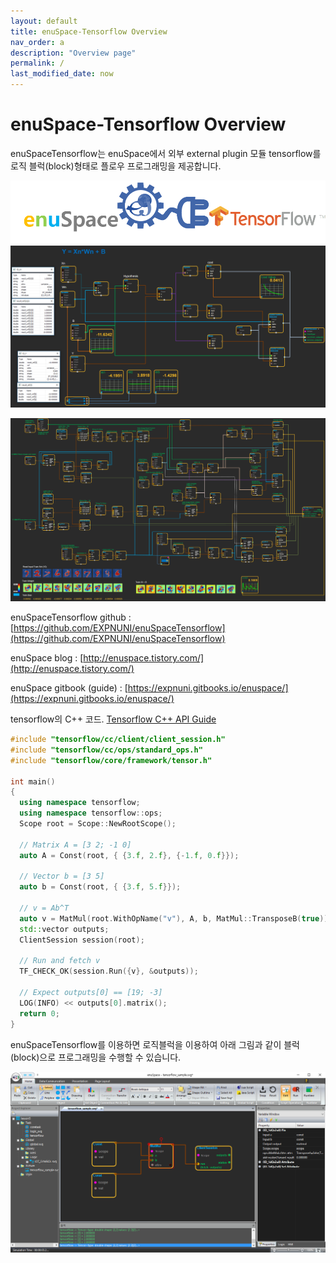 ```yaml
---
layout: default
title: enuSpace-Tensorflow Overview
nav_order: a
description: "Overview page"
permalink: /
last_modified_date: now
---
```


# enuSpace-Tensorflow Overview

enuSpaceTensorflow는 enuSpace에서 외부 external plugin 모듈 tensorflow를 로직 블럭\(block\)형태로 플로우 프로그래밍을 제공합니다.

![](./assets/enuSpaceTensorflow_plugin.png)![](./assets/enuspace_tensorflow_runtime.png)

![](./assets/enuspace-tensorflow-mnist-train.png)

enuSpaceTensorflow github : [https://github.com/EXPNUNI/enuSpaceTensorflow](https://github.com/EXPNUNI/enuSpaceTensorflow)

enuSpace blog : [http://enuspace.tistory.com/](http://enuspace.tistory.com/)

enuSpace gitbook \(guide\) : [https://expnuni.gitbooks.io/enuspace/](https://expnuni.gitbooks.io/enuspace/)

tensorflow의 C++ 코드. [Tensorflow C++ API Guide](https://www.tensorflow.org/api_guides/cc/guide)

```cpp
#include "tensorflow/cc/client/client_session.h"
#include "tensorflow/cc/ops/standard_ops.h"
#include "tensorflow/core/framework/tensor.h"

int main() 
{
  using namespace tensorflow;
  using namespace tensorflow::ops;
  Scope root = Scope::NewRootScope();

  // Matrix A = [3 2; -1 0]
  auto A = Const(root, { {3.f, 2.f}, {-1.f, 0.f}});

  // Vector b = [3 5]
  auto b = Const(root, { {3.f, 5.f}});

  // v = Ab^T
  auto v = MatMul(root.WithOpName("v"), A, b, MatMul::TransposeB(true));
  std::vector outputs;
  ClientSession session(root);

  // Run and fetch v
  TF_CHECK_OK(session.Run({v}, &outputs));

  // Expect outputs[0] == [19; -3]
  LOG(INFO) << outputs[0].matrix();
  return 0;
}
```

enuSpaceTensorflow를 이용하면 로직블럭을 이용하여 아래 그림과 같이 블럭\(block\)으로 프로그래밍을 수행할 수 있습니다.

![](./assets/enuSpaceTensorflow.png)


